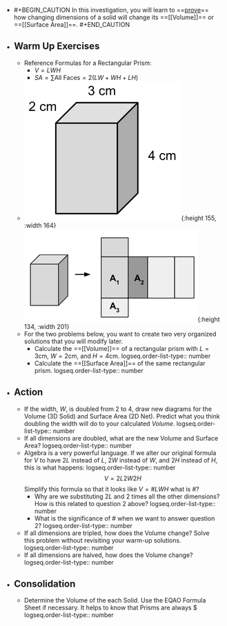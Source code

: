 - #+BEGIN_CAUTION
  In this investigation, you will learn to ==[prove]([[proof]])== how changing dimensions of a solid will change its ==[[Volume]]== or ==[[Surface Area]]==.
  #+END_CAUTION
- ## Warm Up Exercises
	- Reference Formulas for a Rectangular Prism:
		- $V=LWH$
		- $SA = \sum \text{All Faces} = 2(LW+WH+LH)$
	- ![image.png](../assets/image_1748742851912_0.png){:height 155, :width 164} ![image.png](../assets/image_1748742872033_0.png){:height 134, :width 201}
	- For the two problems below, you want to create two very organized solutions that you will modify later.
		- Calculate the ==[[Volume]]== of a rectangular prism with $L=3$cm, $W=2$cm, and $H=4$cm.
		  logseq.order-list-type:: number
		- Calculate the ==[[Surface Area]]== of the same rectangular prism.
		  logseq.order-list-type:: number
- ## Action
	- If the width, $W$, is doubled from $2$ to $4$, draw new diagrams for the Volume (3D Solid) and Surface Area (2D Net). Predict what you think doubling the width will do to your calculated *Volume*.
	  logseq.order-list-type:: number
	- If all dimensions are doubled, what are the new Volume and Surface Area?
	  logseq.order-list-type:: number
	- Algebra is a very powerful language. If we alter our original formula for $V$ to have $2L$ instead of $L$, $2W$ instead of $W$, and $2H$ instead of $H$, this is what happens:
	  logseq.order-list-type:: number
	  $$V=2L2W2H$$
	  Simplify this formula so that it looks like $V=\#LWH$ what is $\#$?
		- Why are we substituting $2L$ and 2 times all the other dimensions? How is this related to question 2 above?
		  logseq.order-list-type:: number
		- What is the significance of $\#$ when we want to answer question 2?
		  logseq.order-list-type:: number
	- If all dimensions are tripled, how does the Volume change? Solve this problem without revisiting your warm-up solutions.
	  logseq.order-list-type:: number
	- If all dimensions are halved, how does the Volume change?
	  logseq.order-list-type:: number
- ## Consolidation
	- Determine the Volume of the each Solid. Use the EQAO Formula Sheet if necessary. It helps to know that Prisms are always $
	  logseq.order-list-type:: number